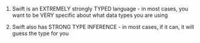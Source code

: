 <!-- Data Types in Swift --> 

1. Swift is an EXTREMELY strongly TYPED language - in most cases, you want to be VERY specific about what data types you are using 

2. Swift also has STRONG TYPE INFERENCE - in most cases, if it can, it will guess the type for you  